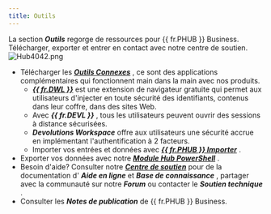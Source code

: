 ```yaml
---
title: Outils
---
```

La section ***Outils*** regorge de ressources pour {{ fr.PHUB }} Business. Télécharger, exporter et entrer en contact avec notre centre de soutien.  
![Hub4042.png](/img/fr/hub/Hub4042.png) 

* Télécharger les [***Outils Connexes***](/fr/hub/web-interface/hub-overview/administration/management/users/companion-tools-access/) , ce sont des applications complémentaires qui fonctionnent main dans la main avec nos produits.  
    * [***{{ fr.DWL }}***](/fr/hub/dwl/overview/) est une extension de navigateur gratuite qui permet aux utilisateurs d&apos;injecter en toute sécurité des identifiants, contenus dans leur coffre, dans des sites Web.  
    * Avec ***{{ fr.DEVL }}*** , tous les utilisateurs peuvent ouvrir des sessions à distance sécurisées.  
    * ***Devolutions Workspace*** offre aux utilisateurs une sécurité accrue en implémentant l&apos;authentification à 2 facteurs.  
    * Importer vos entrées et données avec [***{{ fr.PHUB }} Importer***](/fr/hub/web-interface/hub-overview/tools/hub-importer/) .  
* Exporter vos données avec notre [***Module Hub PowerShell***](/fr/hub/powershell-module/objects/) .  
* Besoin d&apos;aide? Consulter notre [***Centre de soutien***](https://devolutions.net/fr/support) pour de la documentation d&apos; ***Aide en ligne*** et ***Base de connaissance*** , partager avec la communauté sur notre ***Forum*** ou contacter le ***Soutien technique*** .  
* Consulter les ***Notes de publication*** de {{ fr.PHUB }} Business. 